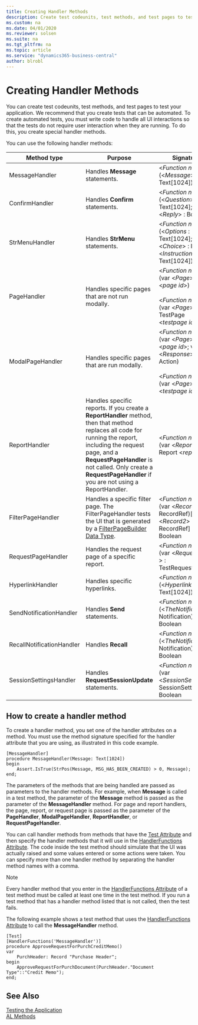 ```yaml
---
title: Creating Handler Methods
description: Create test codeunits, test methods, and test pages to test your application. To automate tests, create special handler methods for UI interactions. 
ms.custom: na
ms.date: 04/01/2020
ms.reviewer: solsen
ms.suite: na
ms.tgt_pltfrm: na
ms.topic: article
ms.service: "dynamics365-business-central"
author: blrobl
---
```


# Creating Handler Methods

You can create test codeunits, test methods, and test pages to test your application. We recommend that you create tests that can be automated. To create automated tests, you must write code to handle all UI interactions so that the tests do not require user interaction when they are running. To do this, you create special handler methods. 
  
You can use the following handler methods:

|Method type|Purpose|Signature|  
|-------------------|-------------|---------------|
|MessageHandler|Handles **Message** statements.|\<*Function name*>\(\<*Message*> : Text\[1024\]\)<img width=210/>|  
|ConfirmHandler|Handles **Confirm** statements.|\<*Function name*>\(\<*Question*> : Text\[1024\]; var \<*Reply*> : Boolean\)|
|StrMenuHandler|Handles **StrMenu** statements.|\<*Function name*>\(\<*Options* : Text\[1024\]; var \<*Choice*> : Integer; \<*Instruction*> : Text\[1024\]\)|
|PageHandler|Handles specific pages that are not run modally.|\<*Function name*>\(var \<*Page*> : Page \<*page id*>\)<br /><br /> \<*Function name*>\(var \<*Page*> : TestPage \<*testpage id*>\)|
|ModalPageHandler|Handles specific pages that are run modally.|\<*Function name*>\(var \<*Page*> : Page \<*page id*>; var \<*Response*> : Action\)<br /><br /> \<*Function name*>\(var \<*Page*> : Page \<*testpage id*>\)|  
|ReportHandler|Handles specific reports. If you create a **ReportHandler** method, then that method replaces all code for running the report, including the request page, and a **RequestPageHandler** is not called. Only create a **RequestPageHandler** if you are not using a ReportHandler.|\<*Function name*>\(var \<*Report*> : Report \<*report id*>\)|  
|FilterPageHandler|Handles a specific filter page. The FilterPageHandler tests the UI that is generated by a [FilterPageBuilder Data Type](methods-auto/filterpagebuilder/filterpagebuilder-data-type.md).|\<*Function name*>\(var \<*Record1*> : RecordRef\)\[, var \<*Record2*> : RecordRef\] \[, ...\]): Boolean|
|RequestPageHandler|Handles the request page of a specific report.|\<*Function name*>\(var \<*RequestPage* > : TestRequestPage\)|  
|HyperlinkHandler|Handles specific hyperlinks.|\<*Function name*>\(\<*Hyperlink*> : Text\[1024\]\)|  
|SendNotificationHandler|Handles **Send** statements.|\<*Function name*>\(\<*TheNotification*>: Notification\): Boolean|  
|RecallNotificationHandler|Handles **Recall**|\<*Function name*>\(\<*TheNotification*>: Notification\): Boolean|  
|SessionSettingsHandler|Handles **RequestSessionUpdate** statements.|\<*Function name*>\(var \<*SessionSettings*>: SessionSettings\): Boolean|| 

  
## How to create a handler method  

To create a handler method, you set one of the handler attributes on a method. You must use the method signature specified for the handler attribute that you are using, as illustrated in this code example.

```
[MessageHandler]
procedure MessageHandler(Message: Text[1024])
begin
    Assert.IsTrue(StrPos(Message, MSG_HAS_BEEN_CREATED) > 0, Message);
end;
```

The parameters of the methods that are being handled are passed as parameters to the handler methods. For example, when **Message** is called in a test method, the parameter of the **Message** method is passed as the parameter of the **MessageHandler** method. For page and report handlers, the page, report, or request page is passed as the parameter of the **PageHandler**, **ModalPageHandler**, **ReportHandler**, or **RequestPageHandler**.

You can call handler methods from methods that have the [Test Attribute](methods/devenv-test-attribute.md) and then specify the handler methods that it will use in the [HandlerFunctions Attribute](methods/devenv-handlerfunctions-attribute.md). The code inside the test method should simulate that the UI was actually raised and some values entered or some actions were taken. You can specify more than one handler method by separating the handler method names with a comma. 

> [!NOTE]
> Every handler method that you enter in the [HandlerFunctions Attribute](methods/devenv-handlerfunctions-attribute.md) of a test method must be called at least one time in the test method. If you run a test method that has a handler method listed that is not called, then the test fails.

The following example shows a test method that uses the [HandlerFunctions Attribute](methods/devenv-handlerfunctions-attribute.md) to call the **MessageHandler** method.

```
[Test]
[HandlerFunctions('MessageHandler')]
procedure ApproveRequestForPurchCreditMemo()
var
    PurchHeader: Record "Purchase Header";
begin
    ApproveRequestForPurchDocument(PurchHeader."Document Type"::"Credit Memo");
end;
```
 
## See Also  

[Testing the Application](devenv-testing-application.md)   
[AL Methods](methods-auto/library.md)
